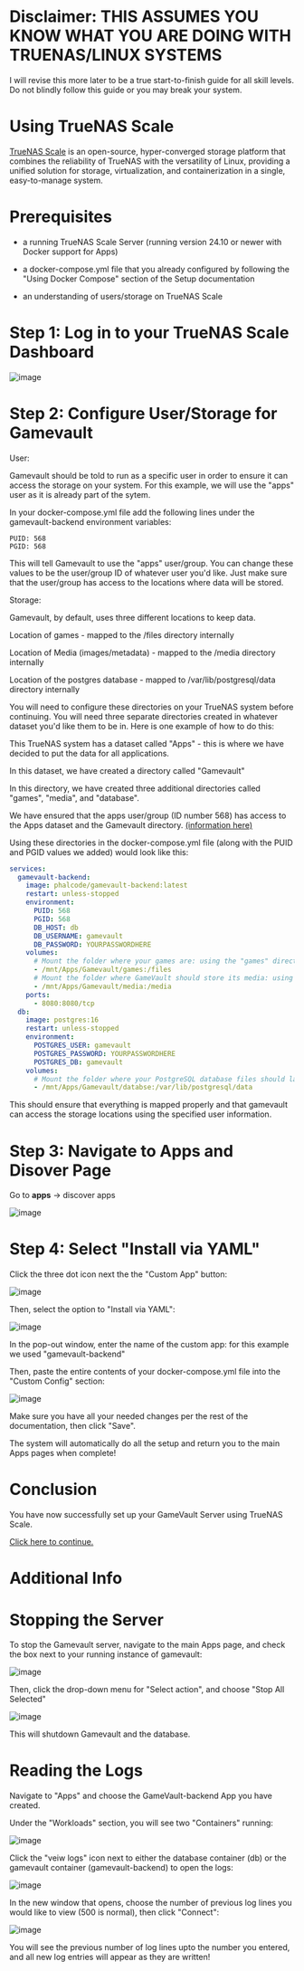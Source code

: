# Disclaimer: THIS ASSUMES YOU KNOW WHAT YOU ARE DOING WITH TRUENAS/LINUX SYSTEMS
I will revise this more later to be a true start-to-finish guide for all skill levels. Do not blindly follow this guide or you may break your system.



# Using TrueNAS Scale

[TrueNAS Scale](https://www.truenas.com/truenas-scale/) is an open-source, hyper-converged storage platform that combines the reliability of TrueNAS with the versatility of Linux, providing a unified solution for storage, virtualization, and containerization in a single, easy-to-manage system.


# Prerequisites

-   a running TrueNAS Scale Server (running version 24.10 or newer with Docker support for Apps)
    
-   a docker-compose.yml file that you already configured by following the "Using Docker Compose" section of the Setup documentation
    
-   an understanding of users/storage on TrueNAS Scale
    

# Step 1: Log in to your TrueNAS Scale Dashboard
![image](https://github.com/user-attachments/assets/bca5d295-333d-4ac8-a1c1-da3c5c95581b)



# Step 2: Configure User/Storage for Gamevault

User:

Gamevault should be told to run as a specific user in order to ensure it can access the storage on your system. For this example, we will use the "apps" user as it is already part of the sytem.

In your docker-compose.yml file add the following lines under the gamevault-backend environment variables:

```plaintext
PUID: 568
PGID: 568
```

This will tell Gamevault to use the "apps" user/group. You can change these values to be the user/group ID of whatever user you'd like. Just make sure that the user/group has access to the locations where data will be stored.

Storage:

Gamevault, by default, uses three different locations to keep data.

Location of games - mapped to the /files directory internally

Location of Media (images/metadata) - mapped to the /media directory internally

Location of the postgres database - mapped to /var/lib/postgresql/data directory internally

You will need to configure these directories on your TrueNAS system before continuing. You will need three separate directories created in whatever dataset you'd like them to be in. Here is one example of how to do this:

This TrueNAS system has a dataset called "Apps" - this is where we have decided to put the data for all applications.

In this dataset, we have created a directory called "Gamevault"

In this directory, we have created three additional directories called "games", "media", and "database".

We have ensured that the apps user/group (ID number 568) has access to the Apps dataset and the Gamevault directory. [(information here)](https://www.truenas.com/docs/core/coretutorials/storage/pools/permissions/)

Using these directories in the docker-compose.yml file (along with the PUID and PGID values we added) would look like this:

```yaml
services:
  gamevault-backend:
    image: phalcode/gamevault-backend:latest
    restart: unless-stopped
    environment:
      PUID: 568
      PGID: 568
      DB_HOST: db
      DB_USERNAME: gamevault
      DB_PASSWORD: YOURPASSWORDHERE
    volumes:
      # Mount the folder where your games are: using the "games" directory from our "Apps" dataset
      - /mnt/Apps/Gamevault/games:/files
      # Mount the folder where GameVault should store its media: using the "media" directory from our "Apps" dataset
      - /mnt/Apps/Gamevault/media:/media
    ports:
      - 8080:8080/tcp
  db:
    image: postgres:16
    restart: unless-stopped
    environment:
      POSTGRES_USER: gamevault
      POSTGRES_PASSWORD: YOURPASSWORDHERE
      POSTGRES_DB: gamevault
    volumes:
      # Mount the folder where your PostgreSQL database files should land: using the "database" directory from our "Apps" dataset
      - /mnt/Apps/Gamevault/databse:/var/lib/postgresql/data
```

This should ensure that everything is mapped properly and that gamevault can access the storage locations using the specified user information.

# Step 3: Navigate to Apps and Disover Page

Go to **apps** -> discover apps

![image](https://github.com/user-attachments/assets/b9b875d1-760c-4172-b860-25eea52685a7)


# Step 4: Select "Install via YAML"

Click the three dot icon next the the "Custom App" button:

![image](https://github.com/user-attachments/assets/9d63c52c-e228-464c-914d-eb796cca569e)

Then, select the option to "Install via YAML":

![image](https://github.com/user-attachments/assets/9dbd4c4d-fb07-4afe-9f37-70e73a675c07)

In the pop-out window, enter the name of the custom app: for this example we used "gamevault-backend"

Then, paste the entire contents of your docker-compose.yml file into the "Custom Config" section:

![image](https://github.com/user-attachments/assets/27bde428-4451-4a56-b340-fd7ee50bef6e)


Make sure you have all your needed changes per the rest of the documentation, then click "Save".

The system will automatically do all the setup and return you to the main Apps pages when complete!

# Conclusion

You have now successfully set up your GameVault Server using TrueNAS Scale.

[Click here to continue.](https://gamevau.lt/docs/server-docs/setup/#what-next)

# Additional Info

# Stopping the Server

To stop the Gamevault server, navigate to the main Apps page, and check the box next to your running instance of gamevault:

![image](https://github.com/user-attachments/assets/b4683bf5-f56c-4c49-8735-4783d8005039)


Then, click the drop-down menu for "Select action", and choose "Stop All Selected"

![image](https://github.com/user-attachments/assets/2ee89d03-046d-4aef-9438-5949f78cf35e)


This will shutdown Gamevault and the database.

# Reading the Logs

Navigate to "Apps" and choose the GameVault-backend App you have created.

Under the "Workloads" section, you will see two "Containers" running:

![image](https://github.com/user-attachments/assets/573ac116-411e-4c13-a93d-a1c85b6e6ec5)


Click the "veiw logs" icon next to either the database container (db) or the gamevault container (gamevault-backend) to open the logs:

![image](https://github.com/user-attachments/assets/5de00401-9c53-4c86-8c06-cf05cf17526f)

In the new window that opens, choose the number of previous log lines you would like to view (500 is normal), then click "Connect":

![image](https://github.com/user-attachments/assets/94f5c33f-0064-43c3-9e23-8a07d3dcce98)


You will see the previous number of log lines upto the number you entered, and all new log entries will appear as they are written!
